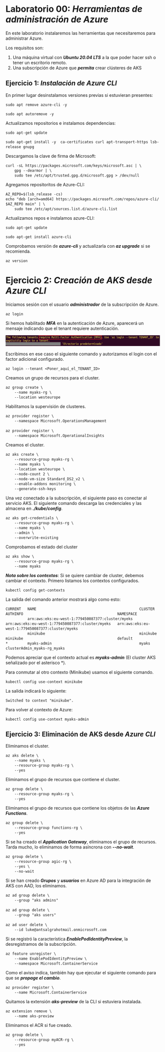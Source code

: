 # Laboratorio 00: ***Herramientas de administración de Azure***

En este laboratorio instalaremos las herramientas que necesitaremos para administrar Azure.

Los requisitos son:

1. Una máquina virtual con ***Ubuntu 20.04 LTS*** a la que poder hacer ssh o tener un escritorio remoto.
2. Una subscripción de Azure que ***permita*** crear clústeres de AKS


## Ejercicio 1: ***Instalación de Azure CLI***

En primer lugar desinstalamos versiones previas si estuvieran presentes:
```
sudo apt remove azure-cli -y
```
```
sudo apt autoremove -y
```

Actualizamos repositorios e instalamos dependencias:
```
sudo apt-get update
```
```
sudo apt-get install -y  ca-certificates curl apt-transport-https lsb-release gnupg
```

Descargamos la clave de firma de Microsoft:
```
curl -sL https://packages.microsoft.com/keys/microsoft.asc | \
    gpg --dearmor | \
    sudo tee /etc/apt/trusted.gpg.d/microsoft.gpg > /dev/null
```

Agregamos repositoritos de Azure-CLI:
```
AZ_REPO=$(lsb_release -cs) 
echo "deb [arch=amd64] https://packages.microsoft.com/repos/azure-cli/ $AZ_REPO main" | \
    sudo tee /etc/apt/sources.list.d/azure-cli.list
```

Actualizamos repos e instalamos azure-CLI:
```
sudo apt-get update
```
```
sudo apt-get install azure-cli
```

Comprobamos versión de ***azure-cli*** y actualizarla con ***az upgrade*** si se recomienda.
```
az version
```


# Ejercicio 2: ***Creación de AKS desde Azure CLI*** 

Iniciamos sesión con el usuario ***administrador*** de la subscripción de Azure.
```
az login
```

Si hemos habilitado ***MFA*** en la autenticación de Azure, aparecerá un mensaje indicando que el tenant requiere autenticación.

![MFA](../img/202211191023.png)

Escribimos en ese caso el siguiente comando y autorizamos el login con el factor adicional configurado.
```
az login --tenant <Poner_aquí_el_TENANT_ID>
```

Creamos un grupo de recursos para el cluster.
```
az group create \
    --name myaks-rg \
    --location westeurope
```

Habilitamos la supervisión de clusteres.
```
az provider register \
    --namespace Microsoft.OperationsManagement

az provider register \
    --namespace Microsoft.OperationalInsights
```

Creamos el cluster. 
```
az aks create \
    --resource-group myaks-rg \
    --name myaks \
    --location westeurope \
    --node-count 2 \
    --node-vm-size Standard_DS2_v2 \
    --enable-addons monitoring \
    --generate-ssh-keys
```

Una vez conectado a la subscripción, el siguiente paso es conectar al servicio AKS. El siguiente comando descarga las credenciales y las almacena en ***./kube/config***.
```
az aks get-credentials \
    --resource-group myaks-rg \
    --name myaks \
    --admin \
    --overwrite-existing
```

Comprobamos el estado del cluster
```
az aks show \
    --resource-group myaks-rg \
    --name myaks
```

***Nota sobre los contextos***: Si se quiere cambiar de cluster, debemos cambiar el contexto. Primero listamos los contextos configurados.
```
kubectl config get-contexts
```

La salida del comando anterior mostrará algo como esto:
```
CURRENT   NAME                                               CLUSTER                                            AUTHINFO                                           NAMESPACE
          arn:aws:eks:eu-west-1:779450087377:cluster/myeks   arn:aws:eks:eu-west-1:779450087377:cluster/myeks   arn:aws:eks:eu-west-1:779450087377:cluster/myeks   
          minikube                                           minikube                                           minikube                                           default
*         myaks-admin                                        myaks                                              clusterAdmin_myaks-rg_myaks  
```

Podemos apreciar que el contexto actual es ***myaks-admin*** (El cluster AKS señalizado por el asterisco *).

Para conmutar al otro contexto (Minikube) usamos el siguiente comando.
```
kubectl config use-context minikube
```

La salida indicará lo siguiente:
```
Switched to context "minikube".
```

Para volver al contexto de Azure:
```
kubectl config use-context myaks-admin
```


## Ejercicio 3: Eliminación de AKS desde ***Azure CLI***

Eliminamos el cluster.
```
az aks delete \
    --name myaks \
    --resource-group myaks-rg \
    --yes
```

Eliminamos el grupo de recursos que contiene el cluster.
```
az group delete \
    --resource-group myaks-rg \
    --yes
```

Eliminamos el grupo de recursos que contiene los objetos de las ***Azure Functions***.
```
az group delete \
    --resource-group functions-rg \
    --yes
```

Si se ha creado el ***Application Gateway***, eliminamos el grupo de recursos. Tarda mucho, lo eliminamos de forma asíncrona con ***--no-wait***.
```
az group delete \
    --resource-group agic-rg \
    --yes \
    --no-wait
```

Si se han creado ***Grupos*** y ***usuarios*** en Azure AD para la integración de AKS con AAD, los eliminamos.
```
az ad group delete \
    --group "aks admins"

az ad group delete \
    --group "aks users"

az ad user delete \
    --id luke@antsalgrahotmail.onmicrosoft.com
```

Si se registró la característica ***EnablePodIdentityPreview***, la desregistramos de la subscripción.
```
az feature unregister \
    --name EnablePodIdentityPreview \
    --namespace Microsoft.ContainerService
```

Como el aviso indica, también hay que ejecutar el siguiente comando para que se ***propage el cambio***.
```
az provider register \
    --name Microsoft.ContainerService
```

Quitamos la extensión ***aks-preview*** de la CLI si estuviera instalada.
```
az extension remove \
    --name aks-preview
```

Eliminamos el ACR si fue creado.
```
az group delete \
    --resource-group myACR-rg \
    --yes
```